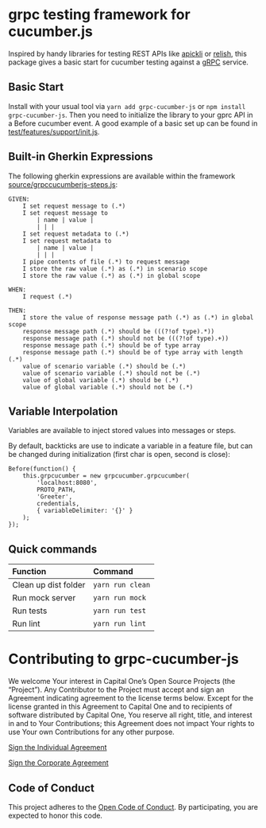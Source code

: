 # grpc testing framework for cucumber.js

Inspired by handy libraries for testing REST APIs like [apickli](https://github.com/apickli/apickli) or [relish](https://github.com/carbonrobot/relish), this package gives a basic start for cucumber testing against a [gRPC](https://grpc.io/) service.

## Basic Start

Install with your usual tool via `yarn add grpc-cucumber-js` or `npm install grpc-cucumber-js`.
Then you need to initialize the library to your gprc API in a Before cucumber event.  A good example of a basic set up can be found in [test/features/support/init.js](test/features/support/init.js).

## Built-in Gherkin Expressions
The following gherkin expressions are available within the framework [source/grpccucumberjs-steps.js](source/grpccucumberjs-steps.js):

```
GIVEN:
	I set request message to (.*)
	I set request message to
	    | name | value |
	    | | |
	I set request metadata to (.*)
	I set request metadata to
	    | name | value |
	    | | |
	I pipe contents of file (.*) to request message
	I store the raw value (.*) as (.*) in scenario scope
	I store the raw value (.*) as (.*) in global scope

WHEN:
	I request (.*)

THEN:
	I store the value of response message path (.*) as (.*) in global scope
	response message path (.*) should be (((?!of type).*))
	response message path (.*) should not be (((?!of type).+))
	response message path (.*) should be of type array
	response message path (.*) should be of type array with length (.*)
	value of scenario variable (.*) should be (.*)
	value of scenario variable (.*) should not be (.*)
	value of global variable (.*) should be (.*)
	value of global variable (.*) should not be (.*)
```

## Variable Interpolation

Variables are available to inject stored values into messages or steps.

By default, backticks are use to indicate a variable in a feature file, but can be changed during initialization (first char is open, second is close):

```
Before(function() {
    this.grpcucumber = new grpcucumber.grpcucumber(
		'localhost:8080', 
		PROTO_PATH, 
		'Greeter', 
		credentials, 
		{ variableDelimiter: '{}' }
	);
});
```


## Quick commands

| Function             | Command          |
|:---------------------|:-----------------|
| Clean up dist folder | `yarn run clean` |
| Run mock server      | `yarn run mock`  |
| Run tests            | `yarn run test`  |
| Run lint             | `yarn run lint`  |

# Contributing to grpc-cucumber-js

We welcome Your interest in Capital One’s Open Source Projects (the “Project”). Any Contributor to the Project must accept and sign an Agreement indicating agreement to the license terms below. Except for the license granted in this Agreement to Capital One and to recipients of software distributed by Capital One, You reserve all right, title, and interest in and to Your Contributions; this Agreement does not impact Your rights to use Your own Contributions for any other purpose.

[Sign the Individual Agreement](https://docs.google.com/forms/d/19LpBBjykHPox18vrZvBbZUcK6gQTj7qv1O5hCduAZFU/viewform)

[Sign the Corporate Agreement](https://docs.google.com/forms/d/e/1FAIpQLSeAbobIPLCVZD_ccgtMWBDAcN68oqbAJBQyDTSAQ1AkYuCp_g/viewform?usp=send_form)

## Code of Conduct

This project adheres to the [Open Code of Conduct](https://developer.capitalone.com/single/code-of-conduct/). By participating, you are expected to honor this code.
